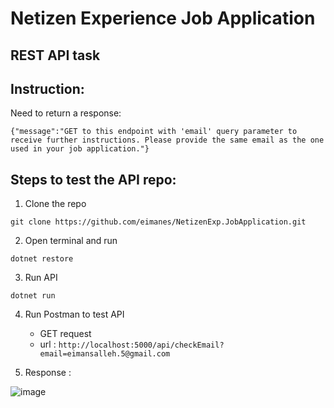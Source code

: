 # Netizen Experience Job Application
## REST API task

## Instruction:
Need to return a response:
```
{"message":"GET to this endpoint with 'email' query parameter to receive further instructions. Please provide the same email as the one used in your job application."}
```

## Steps to test the API repo:

1. Clone the repo
```
git clone https://github.com/eimanes/NetizenExp.JobApplication.git
```

2. Open terminal and run
```
dotnet restore
```

3. Run API
```
dotnet run
```

4. Run Postman to test API
   - GET request
   - url : `http://localhost:5000/api/checkEmail?email=eimansalleh.5@gmail.com`

5. Response :

![image](https://github.com/eimanes/NetizenExp.JobApplication/assets/80232250/2e0a25ed-42ac-40c7-b94c-e50c77e8b808)

